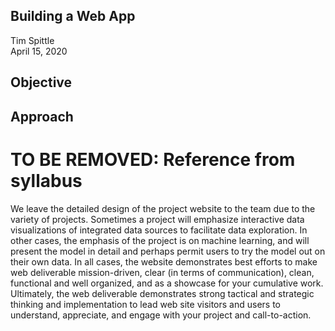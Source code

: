 ## Building a Web App
Tim Spittle\
April 15, 2020

## Objective

## Approach


# TO BE REMOVED: Reference from syllabus
We leave the detailed design of the project website to the team
due to the variety of projects. Sometimes a project will emphasize
interactive data visualizations of integrated data sources to
facilitate data exploration. In other cases, the emphasis of the
project is on machine learning, and will present the model in detail
and perhaps permit users to try the model out on their own data.
In all cases, the website demonstrates best efforts to make web
deliverable mission-driven, clear (in terms of communication),
clean, functional and well organized, and as a showcase for your
cumulative work. Ultimately, the web deliverable demonstrates
strong tactical and strategic thinking and implementation to lead
web site visitors and users to understand, appreciate, and engage
with your project and call-to-action.
